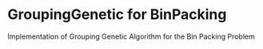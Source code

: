# GroupingGenetic for BinPacking
 Implementation of Grouping Genetic Algorithm for the Bin Packing Problem
